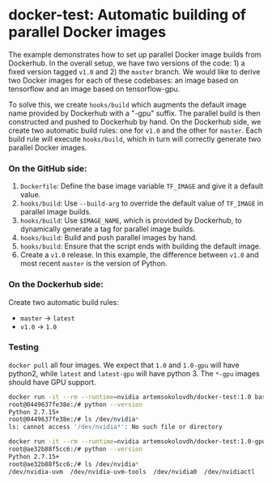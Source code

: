 # docker-test: Automatic building of parallel Docker images

The example demonstrates how to set up parallel Docker image builds from Dockerhub. In the overall setup, we have two versions of the code: 1) a fixed version tagged `v1.0` and 2) the `master` branch. We would like to derive two Docker images for each of these codebases: an image based on tensorflow and an image based on tensorflow-gpu.

To solve this, we create `hooks/build` which augments the default image name provided by Dockerhub with a "-gpu" suffix. The parallel build is then constructed and pushed to Dockerhub by hand. On the Dockerhub side, we create two automatic build rules: one for `v1.0` and the other for `master`. Each build rule will execute `hooks/build`, which in turn will correctly generate two parallel Docker images.

### On the GitHub side:

1. `Dockerfile`: Define the base image variable `TF_IMAGE` and give it a default value.
2. `hooks/build`: Use `--build-arg` to override the default value of `TF_IMAGE` in parallel image builds.
3. `hooks/build`: Use `$IMAGE_NAME`, which is provided by Dockerhub, to dynamically generate a tag for parallel image builds.
4. `hooks/build`: Build and push parallel images by hand.
5. `hooks/build`: Ensure that the script ends with building the default image.
6. Create a `v1.0` release. In this example, the difference between `v1.0` and most recent `master` is the version of Python.

### On the Dockerhub side:

Create two automatic build rules:
- `master` -> `latest`
- `v1.0` -> `1.0`

### Testing

`docker pull` all four images. We expect that `1.0` and `1.0-gpu` will have python2, while `latest` and `latest-gpu` will have python 3. The `*-gpu` images should have GPU support.

``` bash
docker run -it --rm --runtime=nvidia artemsokolovdh/docker-test:1.0 bash
root@0449637fe38e:/# python --version
Python 2.7.15+
root@0449637fe38e:/# ls /dev/nvidia*
ls: cannot access '/dev/nvidia*': No such file or directory

docker run -it --rm --runtime=nvidia artemsokolovdh/docker-test:1.0-gpu bash
root@ae32b88f5cc6:/# python --version
Python 2.7.15+
root@ae32b88f5cc6:/# ls /dev/nvidia*
/dev/nvidia-uvm  /dev/nvidia-uvm-tools  /dev/nvidia0  /dev/nvidiactl
```

